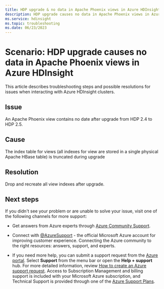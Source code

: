 ```yaml
---
title: HDP upgrade & no data in Apache Phoenix views in Azure HDInsight
description: HDP upgrade causes no data in Apache Phoenix views in Azure HDInsight
ms.service: hdinsight
ms.topic: troubleshooting
ms.date: 06/23/2023
---
```


# Scenario: HDP upgrade causes no data in Apache Phoenix views in Azure HDInsight

This article describes troubleshooting steps and possible resolutions for issues when interacting with Azure HDInsight clusters.

## Issue

An Apache Phoenix view contains no date after upgrade from HDP 2.4 to HDP 2.5.

## Cause

The index table for views (all indexes for view are stored in a single physical Apache HBase table) is truncated during upgrade

## Resolution

Drop and recreate all view indexes after upgrade.

## Next steps

If you didn't see your problem or are unable to solve your issue, visit one of the following channels for more support:

* Get answers from Azure experts through [Azure Community Support](https://azure.microsoft.com/support/community/).

* Connect with [@AzureSupport](https://twitter.com/azuresupport) - the official Microsoft Azure account for improving customer experience. Connecting the Azure community to the right resources: answers, support, and experts.

* If you need more help, you can submit a support request from the [Azure portal](https://portal.azure.com/?#blade/Microsoft_Azure_Support/HelpAndSupportBlade/). Select **Support** from the menu bar or open the **Help + support** hub. For more detailed information, review [How to create an Azure support request](../../azure-portal/supportability/how-to-create-azure-support-request.md). Access to Subscription Management and billing support is included with your Microsoft Azure subscription, and Technical Support is provided through one of the [Azure Support Plans](https://azure.microsoft.com/support/plans/).
